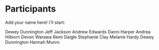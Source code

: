 
# Participants

Add your name here! I'll start:

Dewey Dunnington
Jeff Jackson
Andrew Edwards
Danni Harper
Andrea Hilborn
Devon Warawa
Remi Daigle
Stephanie Clay
Melanie Hardy
Dewey Dunnington
Hannah Munro
